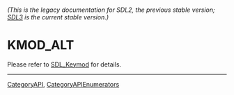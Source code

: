###### (This is the legacy documentation for SDL2, the previous stable version; [SDL3](https://wiki.libsdl.org/SDL3/) is the current stable version.)
# KMOD_ALT

Please refer to [SDL_Keymod](SDL_Keymod) for details.

----
[CategoryAPI](CategoryAPI), [CategoryAPIEnumerators](CategoryAPIEnumerators)

